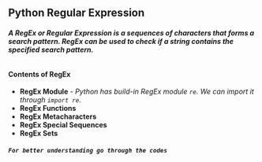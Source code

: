 ## **Python Regular Expression**
###### **A RegEx or Regular Expression is a sequences of characters that forms a search pattern. RegEx can be used to check if a string contains the specified search pattern.**

#### **Contents of RegEx**
* **RegEx Module** - *Python has build-in RegEx module `re`. We can import it through `import re`.*
* **RegEx Functions**
* **RegEx Metacharacters**
* **RegEx Special Sequences**
* **RegEx Sets**

###### **`For better understanding go through the codes`**